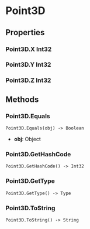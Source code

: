 # Point3D    

## Properties  
### Point3D.X __Int32__
### Point3D.Y __Int32__
### Point3D.Z __Int32__ 
## Methods  
### Point3D.Equals
```
Point3D.Equals(obj) -> Boolean
```
- **obj**: Object
### Point3D.GetHashCode
```
Point3D.GetHashCode() -> Int32
```
### Point3D.GetType
```
Point3D.GetType() -> Type
```
### Point3D.ToString
```
Point3D.ToString() -> String
```